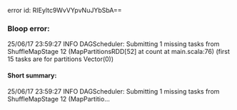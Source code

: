 error id: RIEyltc9WvVYpvNuJYbSbA==
### Bloop error:

25/06/17 23:59:27 INFO DAGScheduler: Submitting 1 missing tasks from ShuffleMapStage 12 (MapPartitionsRDD[52] at count at main.scala:76) (first 15 tasks are for partitions Vector(0))
#### Short summary: 

25/06/17 23:59:27 INFO DAGScheduler: Submitting 1 missing tasks from ShuffleMapStage 12 (MapPartitio...